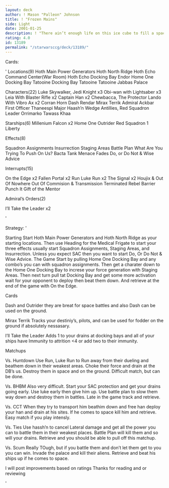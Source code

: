 ```yaml
---
layout: deck
author: ! Mason "Palleon" Johnson
title: ! "Frozen Mains"
side: Light
date: 2001-01-25
description: ! "There ain’t enough life on this ice cube to fill a space cruiser."
rating: 4.0
id: 13189
permalink: "/starwarsccg/deck/13189/"
---
```

Cards: 

'
Locations(9)
Hoth Main Power Generators
Hoth North Ridge
Hoth Echo Command Center(War Room)
Hoth Echo Docking Bay
Endor
Home One Docking Bay
Tatooine Docking Bay
Tatooine
Tatooine Jabbas Palace

Characters(22)
Luke Skywalker, Jedi Knight x3
Obi-wan with Lightsaber x3
Leia With Blaster Rifle x2
Captain Han x2
Chewbacca, The Protector
Lando With Vibro Ax x2
Corran Horn
Dash Rendar
Mirax Terrik
Admiral Ackbar
First Officer Thaneespi
Major Haash’n
Wedge Antillies, Red Squadron Leader
Orrimarko
Tawass Khaa

Starships(6)
Millenium Falcon x2
Home One
Outrider
Red Squadron 1
Liberty

Effects(8)

Squadron Assignments
Insurrection
Staging Areas
Battle Plan
What Are You Trying To Push On Us?
Bacta Tank
Menace Fades
Do, or Do Not & Wise Advice

Interrupts(15)

On the Edge x2
Fallen Portal x2
Run Luke Run x2
The Signal x2
Houjix & Out Of Nowhere
Out Of Commision & Transmission Terminated
Rebel Barrier
Punch It
Gift of the Mentor

Admiral’s Orders(2)

I’ll Take the Leader x2

'

Strategy: '

Starting Start Hoth Main Power Generators and Hoth North Ridge as your starting locations. Then use Heading for the Medical Frigate to start your three effects usually start Squadron Assignments, Staging Areas, and Insurrection. Unless you expect SAC then you want to start Do, Or Do Not & Wise Advice. The Game Start by pulling Home One Docking Bay and any combo’s you can with squadron assignments. Then get a
charater down to the Home One Docking Bay to increse your force generation with
Staging Areas. Then next turn pull tat Docking Bay and get some more activation wait
for your opponent to deploy then beat them down. And retrieve at the end of the game
with On the Edge.

Cards

Dash and Outrider they are breat for space
battles and also
Dash can be used on the ground.

Mirax Terrik Tracks your destiniy’s, pilots, and can be used for fodder on the ground if absolutely nessasary.

I’ll Take the Leader Adds 1 to your drains at docking bays and all of your ships have Immunity to attrition <4 or add two to their immunity.

Matchups

Vs. Huntdown Use Run, Luke Run to Run away from their dueling and beathem down in their weakest areas. Choke their force and drain at the DB’s us. Destroy them in space and on the ground. Difficult match, but can be done.

Vs. BHBM Also very difficult. Start your SAC protection and get your drains going early. Use luke early then give him up. Use battle plan to slow them way down and destroy them in battles. Late in the game track and retrieve.

Vs. CCT When they try to transport him beathim down and free han deploy your han and drain at his sites. If he comes to space kill him and retrieve. Easy match if you play intensly.

Vs. Ties Use hassh’n to cancel Lateral damage and get all the power you can to battle them in their weakest places. Battle Plan will kill them and so will your drains. Retrieve and you should be able to pull off this matchup.

Vs. Scum Really TOugh, but if you battle them and don’t let them get to you you can win. Invade the palace and kill their aliens. Retrieve and beat his ships up if he comes to space.

I will post improvements based on ratings
Thanks for reading and or reviewing

'

